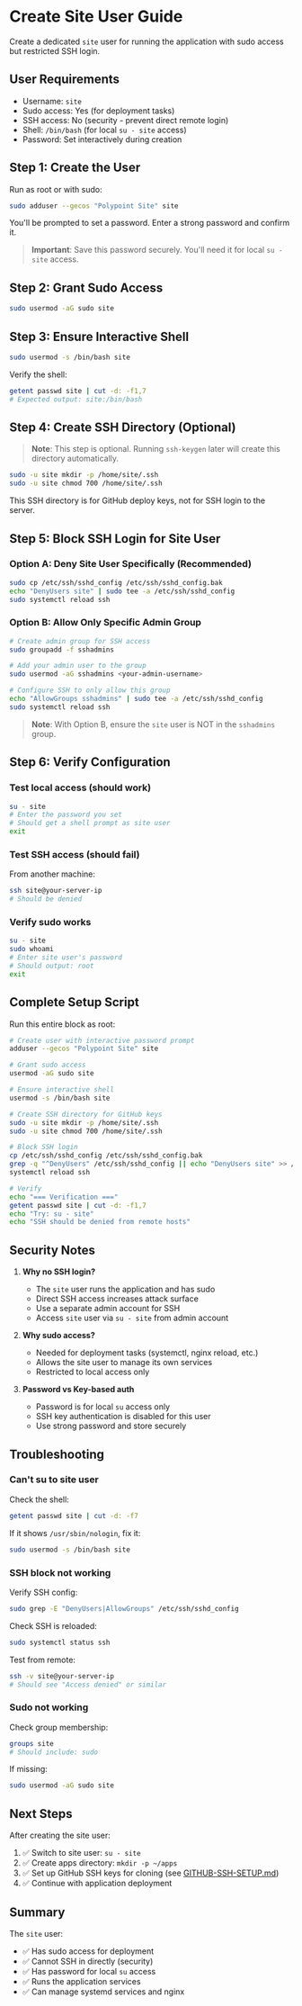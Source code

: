 # Create Site User Guide

Create a dedicated `site` user for running the application with sudo access but restricted SSH login.

## User Requirements

- Username: `site`
- Sudo access: Yes (for deployment tasks)
- SSH access: No (security - prevent direct remote login)
- Shell: `/bin/bash` (for local `su - site` access)
- Password: Set interactively during creation

## Step 1: Create the User

Run as root or with sudo:

```bash
sudo adduser --gecos "Polypoint Site" site
```

You'll be prompted to set a password. Enter a strong password and confirm it.

> **Important**: Save this password securely. You'll need it for local `su - site` access.

## Step 2: Grant Sudo Access

```bash
sudo usermod -aG sudo site
```

## Step 3: Ensure Interactive Shell

```bash
sudo usermod -s /bin/bash site
```

Verify the shell:

```bash
getent passwd site | cut -d: -f1,7
# Expected output: site:/bin/bash
```

## Step 4: Create SSH Directory (Optional)

> **Note**: This step is optional. Running `ssh-keygen` later will create this directory automatically.

```bash
sudo -u site mkdir -p /home/site/.ssh
sudo -u site chmod 700 /home/site/.ssh
```

This SSH directory is for GitHub deploy keys, not for SSH login to the server.

## Step 5: Block SSH Login for Site User

### Option A: Deny Site User Specifically (Recommended)

```bash
sudo cp /etc/ssh/sshd_config /etc/ssh/sshd_config.bak
echo "DenyUsers site" | sudo tee -a /etc/ssh/sshd_config
sudo systemctl reload ssh
```

### Option B: Allow Only Specific Admin Group

```bash
# Create admin group for SSH access
sudo groupadd -f sshadmins

# Add your admin user to the group
sudo usermod -aG sshadmins <your-admin-username>

# Configure SSH to only allow this group
echo "AllowGroups sshadmins" | sudo tee -a /etc/ssh/sshd_config
sudo systemctl reload ssh
```

> **Note**: With Option B, ensure the `site` user is NOT in the `sshadmins` group.

## Step 6: Verify Configuration

### Test local access (should work)

```bash
su - site
# Enter the password you set
# Should get a shell prompt as site user
exit
```

### Test SSH access (should fail)

From another machine:

```bash
ssh site@your-server-ip
# Should be denied
```

### Verify sudo works

```bash
su - site
sudo whoami
# Enter site user's password
# Should output: root
exit
```

## Complete Setup Script

Run this entire block as root:

```bash
# Create user with interactive password prompt
adduser --gecos "Polypoint Site" site

# Grant sudo access
usermod -aG sudo site

# Ensure interactive shell
usermod -s /bin/bash site

# Create SSH directory for GitHub keys
sudo -u site mkdir -p /home/site/.ssh
sudo -u site chmod 700 /home/site/.ssh

# Block SSH login
cp /etc/ssh/sshd_config /etc/ssh/sshd_config.bak
grep -q "^DenyUsers" /etc/ssh/sshd_config || echo "DenyUsers site" >> /etc/ssh/sshd_config
systemctl reload ssh

# Verify
echo "=== Verification ==="
getent passwd site | cut -d: -f1,7
echo "Try: su - site"
echo "SSH should be denied from remote hosts"
```

## Security Notes

1. **Why no SSH login?**
   - The `site` user runs the application and has sudo
   - Direct SSH access increases attack surface
   - Use a separate admin account for SSH
   - Access `site` user via `su - site` from admin account

2. **Why sudo access?**
   - Needed for deployment tasks (systemctl, nginx reload, etc.)
   - Allows the site user to manage its own services
   - Restricted to local access only

3. **Password vs Key-based auth**
   - Password is for local `su` access only
   - SSH key authentication is disabled for this user
   - Use strong password and store securely

## Troubleshooting

### Can't su to site user

Check the shell:
```bash
getent passwd site | cut -d: -f7
```

If it shows `/usr/sbin/nologin`, fix it:
```bash
sudo usermod -s /bin/bash site
```

### SSH block not working

Verify SSH config:
```bash
sudo grep -E "DenyUsers|AllowGroups" /etc/ssh/sshd_config
```

Check SSH is reloaded:
```bash
sudo systemctl status ssh
```

Test from remote:
```bash
ssh -v site@your-server-ip
# Should see "Access denied" or similar
```

### Sudo not working

Check group membership:
```bash
groups site
# Should include: sudo
```

If missing:
```bash
sudo usermod -aG sudo site
```

## Next Steps

After creating the site user:

1. ✅ Switch to site user: `su - site`
2. ✅ Create apps directory: `mkdir -p ~/apps`
3. ✅ Set up GitHub SSH keys for cloning (see [GITHUB-SSH-SETUP.md](./polypoint-deploy/GITHUB-SSH-SETUP.md))
4. ✅ Continue with application deployment

## Summary

The `site` user:
- ✅ Has sudo access for deployment
- ✅ Cannot SSH in directly (security)
- ✅ Has password for local `su` access
- ✅ Runs the application services
- ✅ Can manage systemd services and nginx
